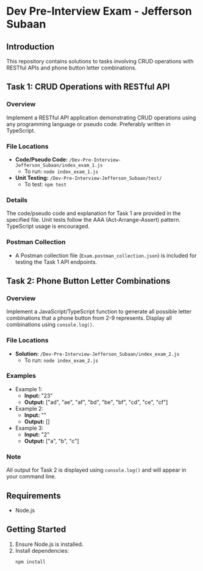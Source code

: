 # Dev Pre-Interview Exam - Jefferson Subaan

## Introduction
This repository contains solutions to tasks involving CRUD operations with RESTful APIs and phone button letter combinations.

## Task 1: CRUD Operations with RESTful API
### Overview
Implement a RESTful API application demonstrating CRUD operations using any programming language or pseudo code. Preferably written in TypeScript.

### File Locations
- **Code/Pseudo Code:** `/Dev-Pre-Interview-Jefferson_Subaan/index_exam_1.js`
  - To run: `node index_exam_1.js`
- **Unit Testing:** `/Dev-Pre-Interview-Jefferson_Subaan/test/`
  - To test: `npm test`

### Details
The code/pseudo code and explanation for Task 1 are provided in the specified file. Unit tests follow the AAA (Act-Arrange-Assert) pattern. TypeScript usage is encouraged.

### Postman Collection
- A Postman collection file (`Exam.postman_collection.json`) is included for testing the Task 1 API endpoints.

## Task 2: Phone Button Letter Combinations
### Overview
Implement a JavaScript/TypeScript function to generate all possible letter combinations that a phone button from 2-9 represents. Display all combinations using `console.log()`.

### File Locations
- **Solution:** `/Dev-Pre-Interview-Jefferson_Subaan/index_exam_2.js`
  - To run: `node index_exam_2.js`

### Examples
- Example 1:
  - **Input:** "23"
  - **Output:** ["ad", "ae", "af", "bd", "be", "bf", "cd", "ce", "cf"]
- Example 2:
  - **Input:** ""
  - **Output:** []
- Example 3:
  - **Input:** "2"
  - **Output:** ["a", "b", "c"]

### Note
All output for Task 2 is displayed using `console.log()` and will appear in your command line.

## Requirements
- Node.js

## Getting Started
1. Ensure Node.js is installed.
2. Install dependencies:
   ```bash
   npm install

